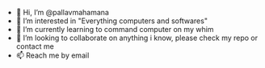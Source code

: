 - 👋 Hi, I’m @pallavmahamana
- 👀 I’m interested in "Everything computers and softwares"
- 🌱 I’m currently learning to command computer on my whim
- 💞️ I’m looking to collaborate on anything i know, please check my repo or contact me
- 📫 Reach me by email

<!---
pallavmahamana/pallavmahamana is a ✨ special ✨ repository because its `README.md` (this file) appears on your GitHub profile.
You can click the Preview link to take a look at your changes.
--->
